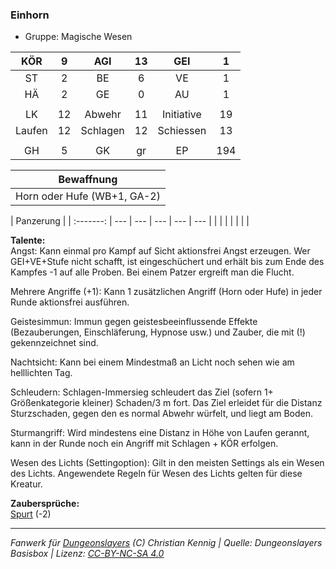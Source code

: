 ### Einhorn

- Gruppe: Magische Wesen

|  KÖR   |  9  |   AGI    | 13  |    GEI     |  1  |
| :----: | :-: | :------: | :-: | :--------: | :-: |
|   ST   |  2  |    BE    |  6  |     VE     |  1  |
|   HÄ   |  2  |    GE    |  0  |     AU     |  1  |
|        |     |          |     |            |     |
|   LK   | 12  |  Abwehr  | 11  | Initiative | 19  |
| Laufen | 12  | Schlagen | 12  | Schiessen  | 13  |
|        |     |          |     |            |     |
|   GH   |  5  |    GK    | gr  |     EP     | 194 |

|         Bewaffnung          |
| :-------------------------: |
| Horn oder Hufe (WB+1, GA-2) |

| Panzerung |
| :-------: | --- | --- | --- | --- | --- |
|           |     |     |     |     |     |

**Talente:**  
Angst: Kann einmal pro Kampf auf Sicht aktionsfrei Angst erzeugen. Wer GEI+VE+Stufe nicht schafft, ist eingeschüchert und erhält bis zum Ende des Kampfes -1 auf alle Proben. Bei einem Patzer ergreift man die Flucht.

Mehrere Angriffe (+1): Kann 1 zusätzlichen Angriff (Horn oder Hufe) in jeder Runde aktionsfrei ausführen.

Geistesimmun: Immun gegen geistesbeeinflussende Effekte (Bezauberungen, Einschläferung, Hypnose usw.) und Zauber, die mit (!) gekennzeichnet sind.

Nachtsicht: Kann bei einem Mindestmaß an Licht noch sehen wie am helllichten Tag.

Schleudern: Schlagen-Immersieg schleudert das Ziel (sofern 1+ Größenkategorie kleiner) Schaden/3 m fort. Das Ziel erleidet für die Distanz Sturzschaden, gegen den es normal Abwehr würfelt, und liegt am Boden.

Sturmangriff: Wird mindestens eine Distanz in Höhe von Laufen gerannt, kann in der Runde noch ein Angriff mit Schlagen + KÖR erfolgen.

Wesen des Lichts (Settingoption): Gilt in den meisten Settings als ein Wesen des Lichts. Angewendete Regeln für Wesen des Lichts gelten für diese Kreatur.

**Zaubersprüche:**  
[Spurt](/grw/zauber/spurt.md) (-2)

---

_Fanwerk für [Dungeonslayers](https://www.dungeonslayers.net/) (C) Christian Kennig | Quelle: Dungeonslayers Basisbox | Lizenz: [CC-BY-NC-SA 4.0](https://creativecommons.org/licenses/by-nc-sa/4.0/deed.de)_
